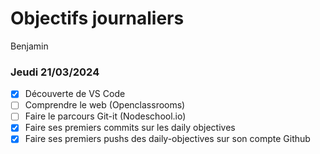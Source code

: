 # Objectifs journaliers

Benjamin

### Jeudi 21/03/2024

- [X] Découverte de VS Code
- [ ] Comprendre le web (Openclassrooms)
- [ ] Faire le parcours Git-it (Nodeschool.io)
- [X] Faire ses premiers commits sur les daily objectives
- [X] Faire ses premiers pushs des daily-objectives sur son compte Github
